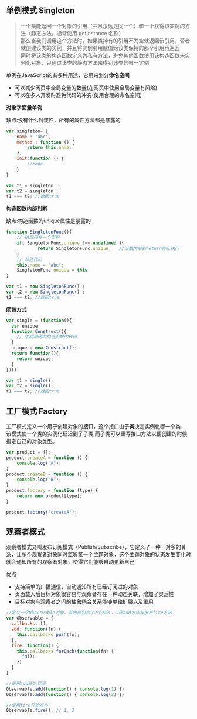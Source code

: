 ## 单例模式 Singleton

> 一个类能返回一个对象的引用（并且永远是同一个）和一个获得该实例的方法（静态方法，通常使用 getInstance 名称）  
那么当我们调用这个方法时，如果类持有的引用不为空就返回该引用，否者就创建该类的实例，并且将实例引用赋值给该类保持的那个引用再返回  
同时将该类的构造函数定义为私有方法，避免其他函数使用该构造函数来实例化对象，只通过该类的静态方法来得到该类的唯一实例

单例在JavaScript的有多种用途，它用来划分**命名空间**  
- 可以减少网页中全局变量的数量(在网页中使用全局变量有风险)
- 可以在多人开发时避免代码的冲突(使用合理的命名空间)

**对象字面量单例**  

缺点:没有什么封装性，所有的属性方法都是暴露的

```js
var singleton= {
	name : 'abc',
	method : function () {
		return this.name;
	},
	init:function () {
		//code
	}
}

var t1 = singleton ;
var t2 = singleton ;
t1 === t2; //返回true
```
**构造函数内部判断**

缺点:构造函数的unique属性是暴露的

```js
function SingletonFunc(){
	// 确保只有一个实例
	if( SingletonFunc.unique !== undefined ){
			return SingletonFunc.unique;   //函数内部到return停止执行
	}
	// 其他代码
	this.name = "abc";
	SingletonFunc.unique = this;
}

var t1 = new SingletonFunc() ;
var t2 = new SingletonFunc() ;
t1 === t2; //返回true
```

**闭包方式**
```js
var single = (function(){
  var unique;
  function Construct(){
    // 生成单例的构造函数的代码
  }
  unique = new Construct();
  return function(){
    return unique;
  } 
})();

var t1 = single();
var t2 = single();
t1 === t2; //返回true
```

## 工厂模式 Factory

工厂模式定义一个用于创建对象的**接口**，这个接口由**子类**决定实例化哪一个类   
该模式使一个类的实例化延迟到了子类,而子类可以重写接口方法以便创建的时候指定自己的对象类型。

```js
var product = {};
product.createA = function () {
	console.log("A");
}
product.createB = function () {
	console.log("B");
}
product.factory = function (type) {
	return new product[type];
}

product.factory('createA');
```

## 观察者模式

观察者模式又叫发布订阅模式（Publish/Subscribe），它定义了一种一对多的关系，让多个观察者对象同时监听某一个主题对象，这个主题对象的状态发生变化时就会通知所有的观察者对象，使得它们能够自动更新自己

优点
- 支持简单的广播通信，自动通知所有已经订阅过的对象
- 页面载入后目标对象很容易与观察者存在一种动态关联，增加了灵活性
- 目标对象与观察者之间的抽象耦合关系能够单独扩展以及重用

```js
//定义一个Observable对象，其内部包含了2个方法：订阅add方法与发布fire方法
var Observable = {
  callbacks: [],
  add: function(fn) {
    this.callbacks.push(fn);
  },
  fire: function() {
    this.callbacks.forEach(function(fn) {
      fn();
    })
  }
}

//使用add开始订阅
Observable.add(function() { console.log(1) })
Observable.add(function() { console.log(2) })

//使用fire开始发布
Observable.fire(); // 1, 2
```